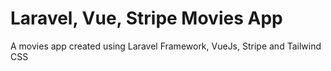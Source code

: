 # Laravel, Vue, Stripe Movies App
A movies app created using Laravel Framework, VueJs, Stripe and Tailwind CSS
